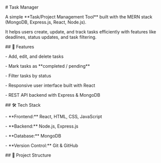 \# Task Manager  



A simple \*\*Task/Project Management Tool\*\* built with the MERN stack (MongoDB, Express.js, React, Node.js).  

It helps users create, update, and track tasks efficiently with features like deadlines, status updates, and task filtering.  



\## 🚀 Features  

\- Add, edit, and delete tasks  

\- Mark tasks as \*\*completed / pending\*\*  

\- Filter tasks by status  

\- Responsive user interface built with React  

\- REST API backend with Express \& MongoDB  



\## 🛠 Tech Stack  

\- \*\*Frontend:\*\* React, HTML, CSS, JavaScript  

\- \*\*Backend:\*\* Node.js, Express.js  

\- \*\*Database:\*\* MongoDB  

\- \*\*Version Control:\*\* Git \& GitHub  



\## 📂 Project Structure  



